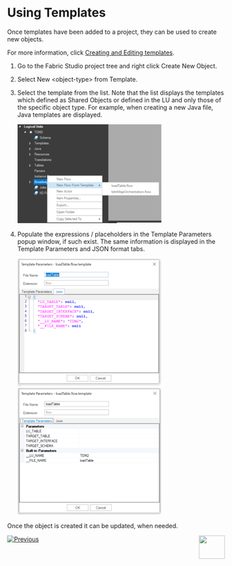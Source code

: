 # Using Templates

Once templates have been added to a project, they can be used to create new objects. 

For more information, click  [Creating and Editing templates](02_create_and_edit_template.md).

1. Go to the Fabric Studio project tree and right click Create New Object.

2. Select New \<object-type\> from Template.

3. Select the template from the list. Note that the list displays the templates which defined as Shared Objects or defined in the LU and only those of the specific object type. For example, when creating a new Java file, Java templates are displayed.

   ![image](images/templates_02_use_template.png)

4. Populate the expressions / placeholders in the Template Parameters popup window, if such exist. The same information is displayed in the Template Parameters and JSON format tabs.  

   <img src="images/templates_03_use_tmplt_params_json.png" alt="image" /><img src="images/templates_03_use_tmplt_params_proprty.png" alt="image"  />

   

Once the object is created it can be updated, when needed.

   

[![Previous](/articles/images/Previous.png)](02_create_and_edit_template.md)[<img align="right" width="60" height="54" src="/articles/images/Next.png">](04_advanced_template_capabilities.md)  
